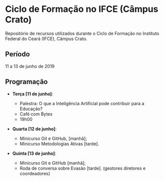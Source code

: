 # Ciclo de Formação no IFCE (Câmpus Crato)
Repositório de recursos utilizados durante o Ciclo de Formação no Instituto Federal do Ceará (IFCE), Câmpus Crato.

## Período
11 a 13 de junho de 2019

## Programação
- **Terça [11 de junho]**:  
	- Palestra: O que a Inteligência Artificial pode contribuir para a Educação?
	- Café com Bytes	
	- 19h00

- **Quarta [12 de junho]**: 
	- Minicurso Git e GitHub, [manhã]; 
	- Minicurso Metodologias Ativas [tarde].

- **Quinta [13 de junho]**: 
	- Minicurso Git e GitHub [manhã]; 
	- Roda de conversa sobre Evasão [tarde].
	(gestores diretores e coordeadores)